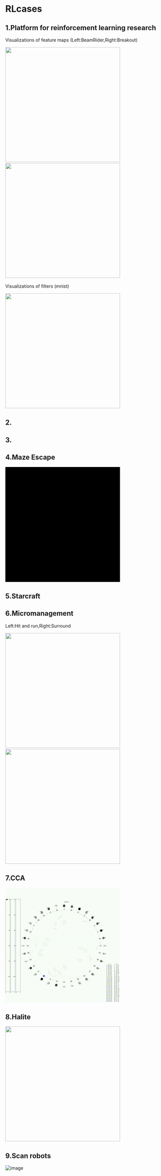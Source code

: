 # RLcases

## 1.Platform for reinforcement learning research

Visualizations of feature maps (Left:BeamRider,Right:Breakout)

<img src="https://github.com/celarex/RLcases/blob/main/RLanimations/1_LayerVisualization_BeamRider.gif" alt="" width="360" height="360"> <img src="https://github.com/celarex/RLcases/blob/main/RLanimations/1_LayerVisualization_Breakout.gif" alt="" width="360" height="360">

Visualizations of filters (mnist)

<img src="https://github.com/celarex/RLcases/blob/main/RLanimations/1_WeightVisualization_mnist.gif" alt="" width="360" height="360">

## 2.


## 3.



## 4.Maze Escape

<img src="https://github.com/celarex/RLcases/blob/main/RLanimations/4_Maze_Escape.gif" alt="" width="360" height="360">

## 5.Starcraft

## 6.Micromanagement

Left:Hit and run,Right:Surround

<img src="https://github.com/celarex/RLcases/blob/main/RLanimations/6_Micro_HitandRun.gif" alt="" width="360" height="360"> <img src="https://github.com/celarex/RLcases/blob/main/RLanimations/6_Micro_Surround.gif" alt="" width="360" height="360">

## 7.CCA

<img src="https://github.com/celarex/RLcases/blob/main/RLanimations/7_CCA_Small.gif" alt="" width="360" height="360">

## 8.Halite

<img src="https://github.com/celarex/RLcases/blob/main/RLanimations/8_Halite_MultiAgent_Comp.gif" alt="" width="360" height="360">

## 9.Scan robots

![image](https://github.com/celarex/RLcases/blob/main/RLanimations/9_ScanRobo_MultiTypeMultiAgent_Coop.gif)










